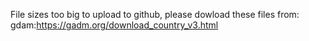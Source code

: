 File sizes too big to upload to github, please dowload these files from:
gdam:https://gadm.org/download_country_v3.html
